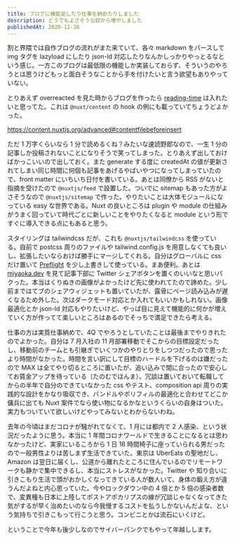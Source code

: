 ```yaml
---
title: ブログに機能足したり仕事を納めたりしました
description: どうでもよさそうな奴から増やしました
publishedAt: 2020-12-26
---
```


割と界隈では自作ブログの流れがまた来ていて、各々 markdown をパースして img タグを lazyload にしたり json-ld 対応したりなんかしっかりやっとるなという感じ。一方このブログは最低限の機能しか実装しておらず、そういうのやろうとは思うけどもっと面白そうなことから手を付けたいと言う欲望もありやっていない。

とりあえず overreacted を見た時からブログを作ったら [reading-time](https://github.com/ngryman/reading-time) は入れたいと思ってた。これは `@nuxt/content` の hook の例にも載っていてちょうどよかった。

https://content.nuxtjs.org/advanced#contentfilebeforeinsert

ただ 1 万字くらいなら 1 分で読めるくね？みたいな速読野郎なので、一生 1 分の記事しか投稿されないことになりそうで笑ってしまった。とりあえず出しておけばかっこいいので出しておく。また generate する度に createdAt の値が更新されてしまい同じ時間に何個も記事をあげるやばいやつになってしまっていたので、front matter にいちいち日付を書いている。あとは同僚から RSS がないと指摘を受けたので `@nuxtjs/feed` で設置した。ついでに sitemap もあった方がよさそうなので `@nuxtjs/sitemap` で作った。やりたいことは大体モジュールになっている easy な世界である。Nuxt の良いところは plugin や module の仕組みがうまく回っていて時代ごとに新しいことをやりたくなると module という形ですぐに導入できる点にもあると思う。

スタイリングは tailwindcss だが、これも `@nuxtjs/tailwindcss` を使っている。自前で postcss 周りのファイルや tailwind.config.js を用意しなくても良いし、拡張したいならおけば勝手にマージしてくれる。自分はグローバルに css だけ置いて [Preflight](https://tailwindcss.com/docs/preflight) を少し上書きして使っている。まあ便利。あとは [miyaoka.dev](https://miyaoka.dev) を見て記事下部に Twitter シェアボタンを置くのいいなと思いパクった。本当はくりぬきの画像がよかったけど先に使われてたので諦めた。少し前まではてブのシェアウィジェットも置いていたが、露骨にページ読み込みが遅くなるため外した。次はダークモード対応とか入れてもいいかもしれない。画像最適化とか json-ld 対応もやりたいけど、やっぱ目に見えて機能的に何かが増えていく方が作ってて楽しいところはあるのでそっちで満足できたら考える。

仕事の方は実質仕事納めで、4Q でやろうとしていたことは最後までやりきれたのでよかった。自分は 7 月入社の 11 月部署移動でそこからの目標設定だったし、移動前のチームとも引継ぎでいくつかのやりとりをしつつだったので思ったより時間がなかった。時間を言い訳にして目標のハードルを下げるのは嫌だったので MAX は全てやり切るところに置いたが、追い込みで間に合ったので安心してお賃金アップを待っている（たのむでほんま）。冗談は置いておいて転職してからの半年で自分のできていなかった css やテスト、composition api 周りの実践的な設計をかなり吸収でき、バンドルやポリフィルの最適化と合わせてどこか傭兵に出ても Nuxt 案件でなら使い物になるかなというくらいの自身はついた。実力もついていて欲しいけどやってみないとわからないわね。

去年の今頃はまだコロナが騒がれてなくて、1 月には都内で 2 人感染、という状況だったように思う。本当に 1 年間コロナワールドで生きることになるとは思わなかったけど、実家にいるころから 1 日 18 時間椅子に座っていられる男だったので一般男性よりは苦しまず生活できていた。東京は UberEats の聖地だし、Amazon は翌日に届くし、公道から離れたところに住んでいるのでリモートワークも静かで集中できるし、本当にストレスがなかった。Twitter や 知り合いに引きこもり生活で頭がおかしくなってきている人が数人いて、身体の鍛え方が違うんだよねと内心思っていた。今やロックダウン中の 4 倍とか 5 倍の感染者数で、変異種も日本に上陸してポストアポカリプスの線が冗談じゃなくなってきた気がするが早く治めたいのなら今我慢するコストを払うしかないんだよな、という気持ちで引きこもって行こうと思う。コンビニとかは流石にいくけど。

ということで今年も後少しなのでサイバーパンクでもやって年越しします。
